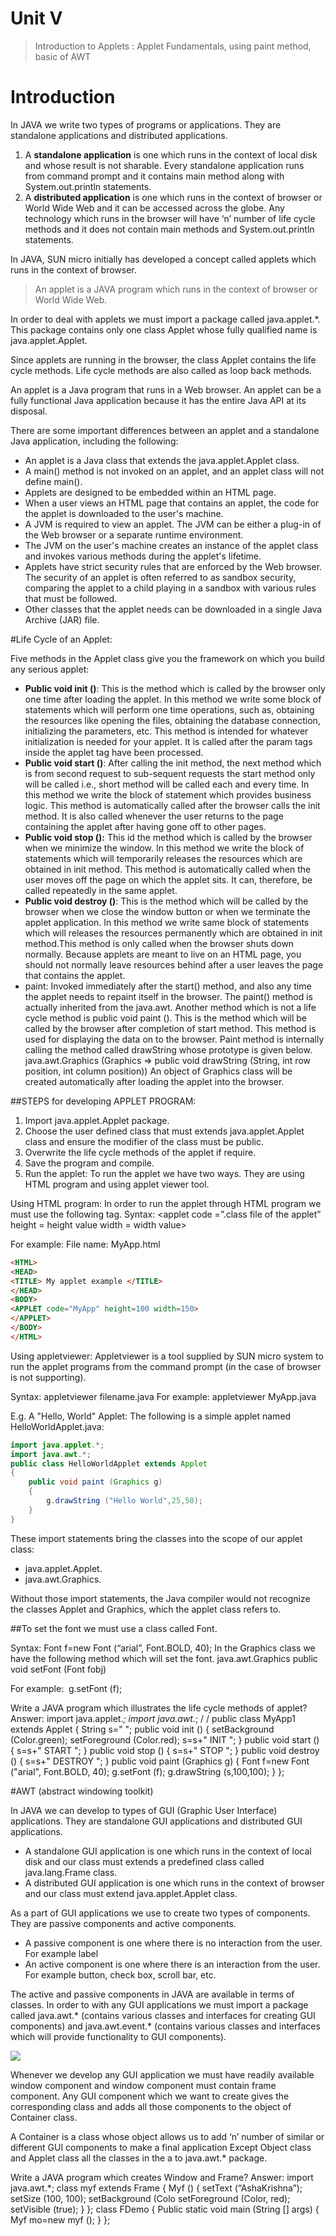 # Unit V

> Introduction to Applets : Applet Fundamentals, using paint method, basic of AWT

 

# Introduction

In JAVA we write two types of programs or applications. They are standalone applications and distributed applications.

1. A **standalone application** is one which runs in the context of local disk and whose result is not sharable. Every standalone application runs from command prompt and it contains main method along with System.out.println statements.
2. A **distributed application** is one which runs in the context of browser or World Wide Web and it
   can be accessed across the globe. Any technology which runs in the browser will have ‘n’
   number of life cycle methods and it does not contain main methods and System.out.println
   statements.

In JAVA, SUN micro initially has developed a concept called applets which runs in the context of browser. 

> An applet is a JAVA program which runs in the context of browser or World Wide Web.

In order to deal with applets we must import a package called java.applet.*. This package contains only one class Applet whose fully qualified name is java.applet.Applet.

Since applets are running in the browser, the class Applet contains the life cycle methods. Life cycle methods are also called as loop back methods.

An applet is a Java program that runs in a Web browser. An applet can be a fully functional Java application because it has the entire Java API at its disposal. 

There are some important differences between an applet and a standalone Java application, including the following: 

- An applet is a Java class that extends the java.applet.Applet class. 
- A main() method is not invoked on an applet, and an applet class will not define main(). 
- Applets are designed to be embedded within an HTML page. 
- When a user views an HTML page that contains an applet, the code for the applet is downloaded to the user's machine. 
- A JVM is required to view an applet. The JVM can be either a plug-in of the Web browser or a separate runtime environment. 
- The JVM on the user's machine creates an instance of the applet class and invokes various methods during the applet's lifetime. 
- Applets have strict security rules that are enforced by the Web browser. The security of an applet is often referred to as sandbox security, comparing the applet to a child playing in a sandbox with various rules that must be followed. 
- Other classes that the applet needs can be downloaded in a single Java Archive (JAR) file. 


#Life Cycle of an Applet: 

Five methods in the Applet class give you the framework on which you build any serious applet: 

- **Public void init ()**: This is the method which is called by the browser only one time after loading
  the applet. In this method we write some block of statements which will perform one time
  operations, such as, obtaining the resources like opening the files, obtaining the database
  connection, initializing the parameters, etc. This method is intended for whatever initialization is needed for your applet. It is called after the param tags inside the applet tag have been processed. 
- **Public void start ()**: After calling the init method, the next method which is from second request
  to sub-sequent requests the start method only will be called i.e., short method will be called
  each and every time. In this method we write the block of statement which provides business
  logic. This method is automatically called after the browser calls the init method. It is also called whenever the user returns to the page containing the applet after having gone off to other pages. 
- **Public void stop ():** This id the method which is called by the browser when we minimize the
  window. In this method we write the block of statements which will temporarily releases the
  resources which are obtained in init method. This method is automatically called when the user moves off the page on which the applet sits. It can, therefore, be called repeatedly in the same applet.  
- **Public void destroy ()**: This is the method which will be called by the browser when we close the
  window button or when we terminate the applet application. In this method we write same
  block of statements which will releases the resources permanently which are obtained in init
  method.This method is only called when the browser shuts down normally. Because applets are meant to live on an HTML page, you should not normally leave resources behind after a user leaves the page that contains the applet.  
- paint: Invoked immediately after the start() method, and also any time the applet needs to repaint itself in the browser. The paint() method is actually inherited from the java.awt. Another method which is not a life cycle method is public void paint (). This is the method which will be called by the browser after completion of start method. This method is used for displaying the data on to the browser. Paint method is internally calling the method called drawString whose prototype is given below.
  java.awt.Graphics
  (Graphics => public void drawString (String, int row position, int column position))
  An object of Graphics class will be created automatically after loading the applet into the browser.




##STEPS for developing APPLET PROGRAM:

1. Import java.applet.Applet package.
2. Choose the user defined class that must extends java.applet.Applet class and ensure the
    modifier of the class must be public.
3. Overwrite the life cycle methods of the applet if require.
4. Save the program and compile.
5. Run the applet: To run the applet we have two ways. They are using HTML program and using
    applet viewer tool.

Using HTML program: In order to run the applet through HTML program we must use the following tag.
Syntax:
<applet code =”.class file of the applet” height = height value width = width value>
  </applet>

For example: File name: MyApp.html
```html
<HTML>
<HEAD>
<TITLE> My applet example </TITLE>
</HEAD>
<BODY>
<APPLET code="MyApp" height=100 width=150>
</APPLET>
</BODY>
</HTML>
```

Using appletviewer: Appletviewer is a tool supplied by SUN micro system to run the applet programs from the command prompt (in the case of browser is not supporting). 

Syntax: appletviewer filename.java
For example: appletviewer MyApp.java




E.g. A "Hello, World" Applet:  The following is a simple applet named HelloWorldApplet.java: 
```java
import java.applet.*; 
import java.awt.*; 
public class HelloWorldApplet extends Applet 
{
	public void paint (Graphics g) 
	{ 
		g.drawString ("Hello World",25,50); 
	} 
} 
```

 These import statements bring the classes into the scope of our applet class: 

- java.applet.Applet. 
- java.awt.Graphics. 

Without those import statements, the Java compiler would not recognize the classes Applet and Graphics, which the applet class refers to. 



##To set the font we must use a class called Font.

Syntax: Font f=new Font (“arial”, Font.BOLD, 40);
In the Graphics class we have the following method which will set the font.
java.awt.Graphics
public void setFont (Font fobj)

For example:
​	g.setFont (f);

Write a JAVA program which illustrates the life cycle methods of applet?
Answer:
import java.applet.*;
import java.awt.*;
/*<applet code="MyApp1" height=300 width=300>
</applet>*/
public class MyApp1 extends Applet
{
String s=" ";
public void init ()
{
setBackground (Color.green);
setForeground (Color.red);
s=s+" INIT ";
}
public void start ()
{
s=s+" START ";
}
public void stop ()
{
s=s+" STOP ";
}
public void destroy ()
{
s=s+" DESTROY ";
}
public void paint (Graphics g)
{
Font f=new Font ("arial", Font.BOLD, 40);
g.setFont (f);
g.drawString (s,100,100);
}
};



#AWT (abstract windowing toolkit)

In JAVA we can develop to types of GUI (Graphic User Interface) applications. They are standalone GUI applications and distributed GUI applications.

* A standalone GUI application is one which runs in the context of local disk and our class must extends a predefined class called java.lang.Frame class.
* A distributed GUI application is one which runs in the context of browser and our class must extend java.applet.Applet class.

As a part of GUI applications we use to create two types of components. They are passive components and active components.

* A passive component is one where there is no interaction from the user. For example label
* An active component is one where there is an interaction from the user. For example button,
  check box, scroll bar, etc.

The active and passive components in JAVA are available in terms of classes. In order to with any GUI applications we must import a package called java.awt.* (contains various classes and interfaces for creating GUI components) and java.awt.event.* (contains various classes and interfaces which will provide functionality to GUI components).

![](./images/aet01.jpg)

Whenever we develop any GUI application we must have readily available window
component and window component must contain frame component. Any GUI component which we
want to create gives the corresponding class and adds all those components to the object of Container class.

A Container is a class whose object allows us to add ‘n’ number of similar or different GUI components to make a final application Except Object class and Applet class all the classes in the a to java.awt.* package.

Write a JAVA program which creates Window and Frame?
Answer:
import java.awt.*;
class myf extends Frame
{
Myf ()
{
setText (“AshaKrishna”);
setSize (100, 100);
setBackground (Colo
setForeground (Color, red);
setVisible (true);
}
};
class FDemo
{
Public static void main (String [] args)
{
Myf mo=new myf ();
}
};

